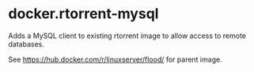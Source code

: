 # docker.rtorrent-mysql
Adds a MySQL client to existing rtorrent image to allow access to remote databases.

See https://hub.docker.com/r/linuxserver/flood/ for parent image.
